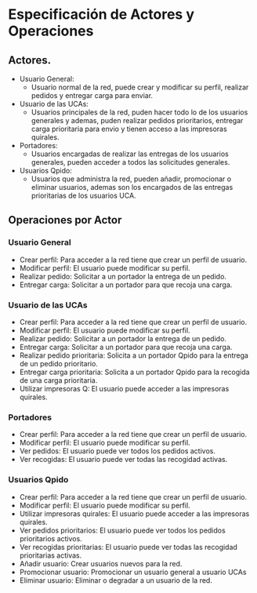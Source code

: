 # Especificación de Actores y Operaciones

## Actores.

- Usuario General:
  - Usuario normal de la red, puede crear y modificar su perfil, realizar pedidos y entregar carga para enviar.
- Usuario de las UCAs:
  - Usuarios principales de la red, puden hacer todo lo de los usuarios generales y ademas, puden realizar pedidos prioritarios, entregar carga prioritaria para envio y tienen acceso a las impresoras quirales.
- Portadores:
  - Usuarios encargadas de realizar las entregas de los usuarios generales, pueden acceder a todos las solicitudes generales.
- Usuarios Qpido:
  - Usuarios que administra la red, pueden añadir, promocionar o eliminar usuarios, ademas son los encargados de las entregas prioritarias de los usuarios UCA.

## Operaciones por Actor

### Usuario General
- Crear perfil: Para acceder a la red tiene que crear un perfil de usuario.
- Modificar perfil: El usuario puede modificar su perfil.
- Realizar pedido: Solicitar a un portador la entrega de un pedido.
- Entregar carga: Solicitar a un portador para que recoja una carga.

### Usuario de las UCAs
- Crear perfil: Para acceder a la red tiene que crear un perfil de usuario.
- Modificar perfil: El usuario puede modificar su perfil.
- Realizar pedido: Solicitar a un portador la entrega de un pedido.
- Entregar carga: Solicitar a un portador para que recoja una carga.
- Realizar pedido prioritaria: Solicita a un portador Qpido para la entrega de un pedido prioritario.
- Entregar carga prioritaria: Solicita a un portador Qpido para la recogida de una carga prioritaria.
- Utilizar impresoras Q: El usuario puede acceder a las impresoras quirales.

### Portadores
- Crear perfil: Para acceder a la red tiene que crear un perfil de usuario.
- Modificar perfil: El usuario puede modificar su perfil.
- Ver pedidos: El usuario puede ver todos los pedidos activos.
- Ver recogidas: El usuario puede ver todas las recogidad activas.

### Usuarios Qpido
- Crear perfil: Para acceder a la red tiene que crear un perfil de usuario.
- Modificar perfil: El usuario puede modificar su perfil.
- Utilizar impresoras quirales: El usuario puede acceder a las impresoras quirales.
- Ver pedidos prioritarios: El usuario puede ver todos los pedidos prioritarios activos.
- Ver recogidas prioritarias: El usuario puede ver todas las recogidad prioritarias activas.
- Añadir usuario: Crear usuarios nuevos para la red.
- Promocionar usuario: Promocionar un usuario general a usuario UCAs
- Eliminar usuario: Eliminar o degradar a un usuario de la red.
